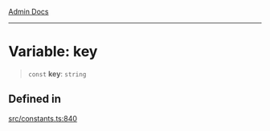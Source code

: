 [Admin Docs](/)

***

# Variable: key

> `const` **key**: `string`

## Defined in

[src/constants.ts:840](https://github.com/Suyash878/talawa-api/blob/cfd688207611ba245c99edd8dbaccb2cdbf6a043/src/constants.ts#L840)
